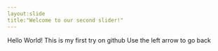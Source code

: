 ```yaml
---
layout:slide
title:"Welcome to our second slider!"
---
```

Hello World! This is my first try on github
Use the left arrow to go back
